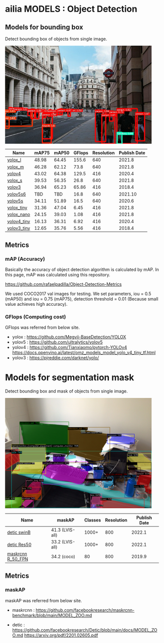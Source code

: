 # ailia MODELS : Object Detection

## Models for bounding box

Detect bounding box of objects from single image.

<img src="./yolox/output.jpg" width=480px>

|Name|mAP75|mAP50|GFlops|Resolution|Publish Date|
|-----|-----|-----|-----|-----|-----|
|[yolox_l](./yolox/)|48.98|64.45|155.6|640|2021.8|
|[yolox_m](./yolox/)|46.28|62.12|73.8|640|2021.8|
|[yolov4](./yolov4/)|43.02|64.38|129.5|416|2020.4|
|[yolox_s](./yolox/)|39.53|56.35|26.8|640|2021.8|
|[yolov3](./yolov3/)|36.94|65.23|65.86|416|2018.4|
|[yolov5s6](./yolov5/)|TBD|TBD|16.8|640|2021.10|
|[yolov5s](./yolov5/)|34.11|51.89|16.5|640|2020.6|
|[yolox_tiny](./yolox/)|31.36|47.04|6.45|416|2021.8|
|[yolox_nano](./yolox/)|24.15|39.03|1.08|416|2021.8|
|[yolov4_tiny](./yolov4-tiny/)|16.13|36.31|6.92|416|2020.4|
|[yolov3_tiny](./yolov3-tiny/)|12.65|35.76|5.56|416|2018.4|

## Metrics

### mAP (Accuracy)

Basically the accuracy of object detection algorithm is calculated by mAP. In this page, mAP was calculated using this repository.

https://github.com/rafaelpadilla/Object-Detection-Metrics

We used COCO2017 val images for testing. We set parameters, iou = 0.5 (mAP50) and iou = 0.75 (mAP75), detection threshold = 0.01 (Because small value achieves high accuracy).

### GFlops (Computing cost)

GFlops was referred from below site.

- yolox : https://github.com/Megvii-BaseDetection/YOLOX
- yolov5 : https://github.com/ultralytics/yolov5
- yolov4 : https://github.com/Tianxiaomo/pytorch-YOLOv4 https://docs.openvino.ai/latest/omz_models_model_yolo_v4_tiny_tf.html
- yolov3 : https://pjreddie.com/darknet/yolo/

# Models for segmentation mask

Detect bounding box and mask of objects from single image.

<img src="./detic/output.png" width=480px>

|Name|maskAP|Classes|Resolution|Publish Date|
|-----|-----|-----|-----|-----|
|[detic swinB](./detic/)|41.3 (LVIS-all)|1000+|800|2022.1|
|[detic Res50](./detic/)|33.2 (LVIS-all)|1000+|800|2022.1|
|[maskrcnn R_50_FPN](./maskrcnn/)|34.2 (coco)|80|800|2019.9|

## Metrics

### maskAP

maskAP was referred from below site.

- maskrcnn : https://github.com/facebookresearch/maskrcnn-benchmark/blob/main/MODEL_ZOO.md

- detic : https://github.com/facebookresearch/Detic/blob/main/docs/MODEL_ZOO.md https://arxiv.org/pdf/2201.02605.pdf
